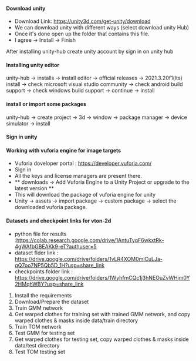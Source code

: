#### Download unity
- Download Link: https://unity3d.com/get-unity/download
- We can download unity with different ways (select download unity Hub)
- Once it's done open up the folder that contains this file.
- I agree -> Install -> Finish

After installing unity-hub create unity account by sign in on unity hub

#### Installing unity editor
unity-hub -> installs -> install editor -> official releases -> 2021.3.20f1(lts) install -> check microsoft visual studio community -> check android build support ->  check windows build support -> continue -> install

#### install or import some packages
unity-hub -> create project -> 3d -> window -> package manager -> device simulator -> install

#### Sign in unity

#### Working with vuforia engine for image targets
- Vuforia doveloper portal : https://developer.vuforia.com/
- Sign in 
- All the keys and license managers are present there.
- ** downloads -> Add Vuforia Engine to a Unity Project or upgrade to the latest version **
- This will download the package of vuforia engine for unity
- Unity -> assets -> import package -> custom package -> select the downloaded vuforia package.

#### Datasets and checkpoint links for vton-2d
- python file for results :https://colab.research.google.com/drive/1AntuTyqF6wkxtRk-4gWAfbGBEAKk9-eT?authuser=5
- dataset flder link : https://drive.google.com/drive/folders/1vLR4XOM0miCuLJa-qQ7oo7NP5Qb5D_1H?usp=share_link
- checkpoints folder link : https://drive.google.com/drive/folders/1WyhfmCQc1j3hNEOuZvWHjm0Y2HMqhWBY?usp=share_link

1. Install the requirements
2. Download/Prepare the dataset
3. Train GMM network
4. Get warped clothes for training set with trained GMM network, and copy warped clothes & masks inside data/train directory
5. Train TOM network
6. Test GMM for testing set
7. Get warped clothes for testing set, copy warped clothes & masks inside data/test directory
8. Test TOM testing set




